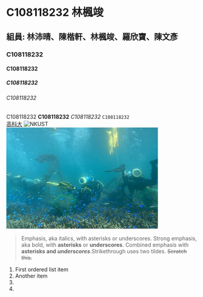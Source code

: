 # C108118232 林楓竣
## 組員: 林沛晴、陳楷軒、林楓竣、羅欣寶、陳文彥
### C108118232
#### C108118232 
##### C108118232 
###### C108118232
C108118232  **C108118232**  *C108118232*
`C108118232`  
[高科大](http://www.nkust.edu.tw)
![NKUST](https://www.nkust.edu.tw/var/file/0/1000/img/513/182513897.png "NKUST")
![fig](mczh-tw400x400_small49362_395013297813.jpg "海底風光")
>Emphasis, aka italics, with asterisks or underscores.
>Strong emphasis, aka bold, with **asterisks** or **underscores**. 
>Combined emphasis with **asterisks and *underscores***.Strikethrough uses two tildes. ~~Scratch this.~~

1. First ordered list item
2. Another item 
3. 
4. 
